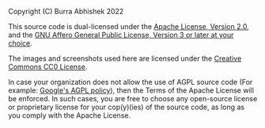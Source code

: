 Copyright (C) Burra Abhishek 2022

This source code is dual-licensed under the [Apache License, Version 2.0](https://www.apache.org/licenses/LICENSE-2.0.txt), 
and the [GNU Affero General Public License, Version 3 or later at your choice](https://www.gnu.org/licenses/agpl-3.0.txt).

The images and screenshots used here are licensed under the [Creative Commons CC0 License](https://tldrlegal.com/license/creative-commons-cc0-1.0-universal).

In case your organization does not allow the use of AGPL source code (For example: [Google's AGPL policy](https://opensource.google/docs/using/agpl-policy/)), 
then the Terms of the Apache License will be enforced. In such cases, you are free to choose any open-source license or 
proprietary license for your cop(y)(ies) of the source code, as long as you comply with the Apache License.
